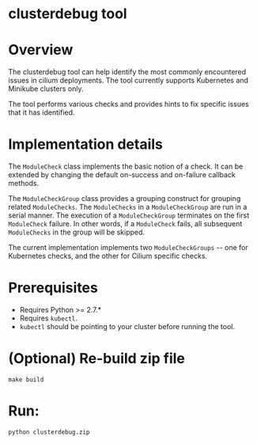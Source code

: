 # clusterdebug tool

# Overview
 The clusterdebug tool can help identify the most commonly encountered
 issues in cilium deployments. The tool currently supports Kubernetes 
 and Minikube clusters only.

 The tool performs various checks and provides hints to fix specific
  issues that it has identified.

# Implementation details
 The `ModuleCheck` class implements the basic notion of a check.
 It can be extended by changing the default on-success and on-failure callback
  methods.

 The `ModuleCheckGroup` class provides a grouping construct for grouping 
 related `ModuleChecks`. The `ModuleChecks` in a `ModuleCheckGroup` are 
 run in a serial manner. The execution of a `ModuleCheckGroup` terminates
  on the first `ModuleCheck` failure. In other words, if a `ModuleCheck` 
  fails, all subsequent `ModuleChecks` in the group will be skipped.

 The current implementation implements two `ModuleCheckGroups` -- one for 
 Kubernetes checks, and the other for Cilium specific checks.

# Prerequisites
- Requires Python >= 2.7.*
- Requires `kubectl`. 
- `kubectl` should be pointing to your cluster before running the tool.

# (Optional) Re-build zip file
    make build

# Run:
    python clusterdebug.zip

